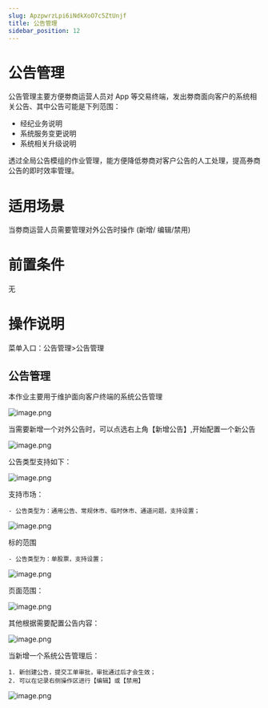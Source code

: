 ```yaml
---
slug: ApzpwrzLpi6iNdkXoO7c5ZtUnjf
title: 公告管理
sidebar_position: 12
---
```



# 公告管理


公告管理主要方便劵商运营人员对 App 等交易终端，发出劵商面向客户的系统相关公告、其中公告可能是下列范围：

- 经纪业务说明
- 系统服务变更说明
- 系统相关升级说明

透过全局公告模组的作业管理，能方便降低劵商对客户公告的人工处理，提高券商公告的即时效率管理。


# 适用场景


当劵商运营人员需要管理对外公告时操作 (新增/ 编辑/禁用)


# 前置条件


无


# 操作说明


菜单入口：公告管理>公告管理


## 公告管理


本作业主要用于维护面向客户终端的系统公告管理


![image.png](/assets/1a41f927a6893ed59253fa545d9159ad.png)


当需要新增一个对外公告时，可以点选右上角【新增公告】,开始配置一个新公告


![image.png](/assets/920283255ddd6ceae65b9c25fdd80432.png)


公告类型支持如下：                                                                          


![image.png](/assets/7faf806948c79c7da957f093476cc595.png)


支持市场：

    - 公告类型为：通用公告、常规休市、临时休市、通道问题，支持设置；

![image.png](/assets/f2a65f6775d2dfd355720a771df6a8d4.png)


标的范围

    - 公告类型为：单股票，支持设置；

![image.png](/assets/217c5c2292301c52ec5a94223592146b.png)


页面范围：


![image.png](/assets/1612718aedfbe3e9a7d0215a26bd78ce.png)


其他根据需要配置公告内容：


![image.png](/assets/27f2feb581e7d5241025a4ea40cba0c0.png)


当新增一个系统公告管理后：

    1. 新创建公告，提交工单审批，审批通过后才会生效；
    2. 可以在记录右侧操作区进行【编辑】或【禁用】

![image.png](/assets/0b6048b95887514f47a41da0934bf5dd.png)

